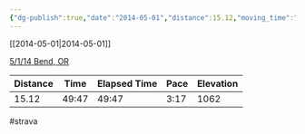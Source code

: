 ```yaml
---
{"dg-publish":true,"date":"2014-05-01","distance":15.12,"moving_time":"49:47","elapsed_time":"49:47","pace":"3:17","total_elevation_gain":1062,"url":"https://www.strava.com/activities/139726588","permalink":"/01-personal/strava/2014-05-01-5-1-14-bend-or/","dgPassFrontmatter":true}
---
```



[[2014-05-01\|2014-05-01]]

[5/1/14 Bend, OR](https://www.strava.com/activities/139726588)

| Distance | Time  | Elapsed Time | Pace | Elevation |
| -------- | ----- | ------------ | ---- | --------- |
| 15.12    | 49:47 | 49:47        | 3:17 | 1062      |




#strava
